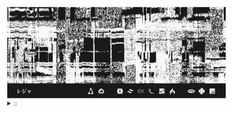 <img src="./banner.png">
<details><summary> :: </summary>
<!--START_SECTION:waka-->

```
From: 09 August 2024 - To: 07 April 2025

Total Time: 1,216 hrs 43 mins

Python                     351 hrs 21 mins ///////------------------   26.66 %
Markdown                   208 hrs 52 mins ////---------------------   15.85 %
PHP                        202 hrs 14 mins ////---------------------   15.34 %
Other                      101 hrs 22 mins //-----------------------   07.69 %
```

<!--END_SECTION:waka-->
</details>
